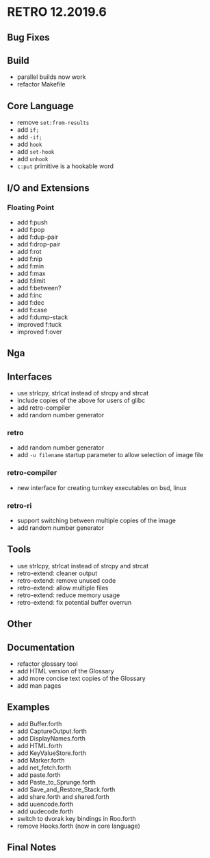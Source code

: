 # RETRO 12.2019.6

## Bug Fixes

## Build

- parallel builds now work
- refactor Makefile

## Core Language

- remove `set:from-results`
- add `if;`
- add `-if;`
- add `hook`
- add `set-hook`
- add `unhook`
- `c:put` primitive is a hookable word

## I/O and Extensions

### Floating Point

- add f:push
- add f:pop
- add f:dup-pair
- add f:drop-pair
- add f:rot
- add f:nip
- add f:min
- add f:max
- add f:limit
- add f:between?
- add f:inc
- add f:dec
- add f:case
- add f:dump-stack
- improved f:tuck
- improved f:over

## Nga

## Interfaces

- use strlcpy, strlcat instead of strcpy and strcat
- include copies of the above for users of glibc
- add retro-compiler
- add random number generator

### retro

- add random number generator
- add `-u filename` startup parameter to allow selection of
  image file

### retro-compiler

- new interface for creating turnkey executables on bsd, linux

### retro-ri

- support switching between multiple copies of the image
- add random number generator

## Tools

- use strlcpy, strlcat instead of strcpy and strcat
- retro-extend: cleaner output
- retro-extend: remove unused code
- retro-extend: allow multiple files
- retro-extend: reduce memory usage
- retro-extend: fix potential buffer overrun

## Other

## Documentation

- refactor glossary tool
- add HTML version of the Glossary
- add more concise text copies of the Glossary
- add man pages

## Examples

- add Buffer.forth
- add CaptureOutput.forth
- add DisplayNames.forth
- add HTML.forth
- add KeyValueStore.forth
- add Marker.forth
- add net_fetch.forth
- add paste.forth
- add Paste_to_Sprunge.forth
- add Save_and_Restore_Stack.forth
- add share.forth and shared.forth
- add uuencode.forth
- add uudecode.forth
- switch to dvorak key bindings in Roo.forth
- remove Hooks.forth (now in core language)

## Final Notes
